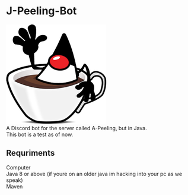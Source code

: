 # J-Peeling-Bot
![Duke in a Cup](res/duke.png)\
A Discord bot for the server called A-Peeling, but in Java.\
This bot is a test as of now.
## Requriments
Computer\
Java 8 or above (if youre on an older java im hacking into your pc as we speak)\
Maven
